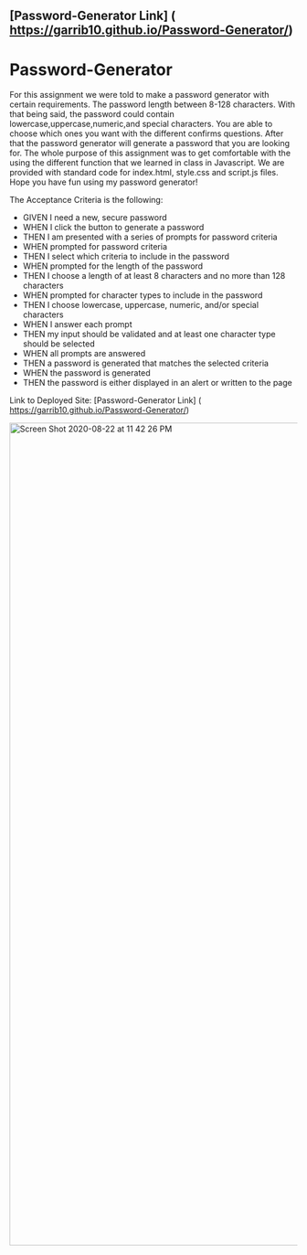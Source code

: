 ## [Password-Generator Link] ( https://garrib10.github.io/Password-Generator/)

# Password-Generator

For this assignment we were told to make a password generator with certain requirements. The password length between 8-128 characters. With that being said, the password could contain lowercase,uppercase,numeric,and special characters. You are able to choose which ones you want with the different confirms questions. After that the password generator will generate a password that you are looking for. The whole purpose of this assignment was to get comfortable with the using the different function that we learned in class in Javascript. We are provided with standard code for index.html, style.css and script.js files. Hope you have fun using my password generator! 

The Acceptance Criteria is the following: 

- GIVEN I need a new, secure password
- WHEN I click the button to generate a password
- THEN I am presented with a series of prompts for password criteria
- WHEN prompted for password criteria
- THEN I select which criteria to include in the password
- WHEN prompted for the length of the password
- THEN I choose a length of at least 8 characters and no more than 128 characters
- WHEN prompted for character types to include in the password
- THEN I choose lowercase, uppercase, numeric, and/or special characters
- WHEN I answer each prompt
- THEN my input should be validated and at least one character type should be selected
- WHEN all prompts are answered
- THEN a password is generated that matches the selected criteria
- WHEN the password is generated
- THEN the password is either displayed in an alert or written to the page

 Link to Deployed Site: [Password-Generator Link] ( https://garrib10.github.io/Password-Generator/)

<img width="1440" alt="Screen Shot 2020-08-22 at 11 42 26 PM" src="https://user-images.githubusercontent.com/68867054/90970318-7d514f80-e4d1-11ea-9ad4-5cfa1e516227.png">
